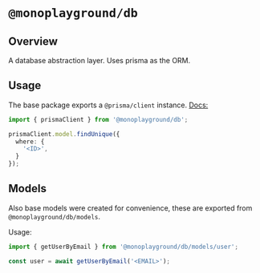 # `@monoplayground/db`

## Overview

A database abstraction layer. Uses prisma as the ORM.

## Usage

The base package exports a `@prisma/client` instance. [Docs:](https://www.prisma.io/docs/orm/prisma-client)

```typescript
import { prismaClient } from '@monoplayground/db';

prismaClient.model.findUnique({
  where: {
    '<ID>',
  }
});

```

## Models

Also base models were created for convenience, these are exported from `@monoplayground/db/models`.

Usage:

```typescript
import { getUserByEmail } from '@monoplayground/db/models/user';

const user = await getUserByEmail('<EMAIL>');
```
